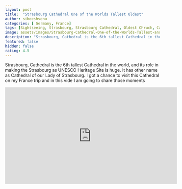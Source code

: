```yaml
---
layout: post
title:  "Strasbourg Cathedral One of the Worlds Tallest Oldest"
author: sibeeshvenu
categories: [ Germany, France]
tags: [Sightseeing, Strasbourg, Strasbourg Cathedral, Oldest Chruch, Cathedral, France, Historical City in France, History France, Beautiful Nature, Malayalam, Sibeesh Passion, Njan Oru Malayali, ഞാൻ ഒരു മലയാളി, Germaniyile Nalukal, Germany, Malayali in Germany, Indians in Germany, Keralite in Germany, Malayalees in Germany, Malayali in France, sibeeshpassion.com, sibeeshvenu.com]
image: assets/images/Strasbourg-Cathedral-One-of-the-Worlds-Tallest-and-Oldest-Cathedral.webp
description: "Strasbourg, Cathedral is the 6th tallest Cathedral in the world, and its role in making the Strasbourg as UNESCO Heritage Site is huge. It has other name as Cathedral of our Lady of Strasbourg. I got a chance to visit this Cathedral on my France trip and in this vide I am going to share those moments "
featured: false
hidden: false
rating: 4.5
---
```


Strasbourg, Cathedral is the 6th tallest Cathedral in the world, and its role in making the Strasbourg as UNESCO Heritage Site is huge. It has other name as Cathedral of our Lady of Strasbourg. I got a chance to visit this Cathedral on my France trip and in this vide I am going to share those moments 

<iframe width="560" height="315" src="https://www.youtube.com/embed/OvxRn-FX2CQ" frameborder="0" allow="accelerometer; autoplay; encrypted-media; gyroscope; picture-in-picture" allowfullscreen></iframe>
